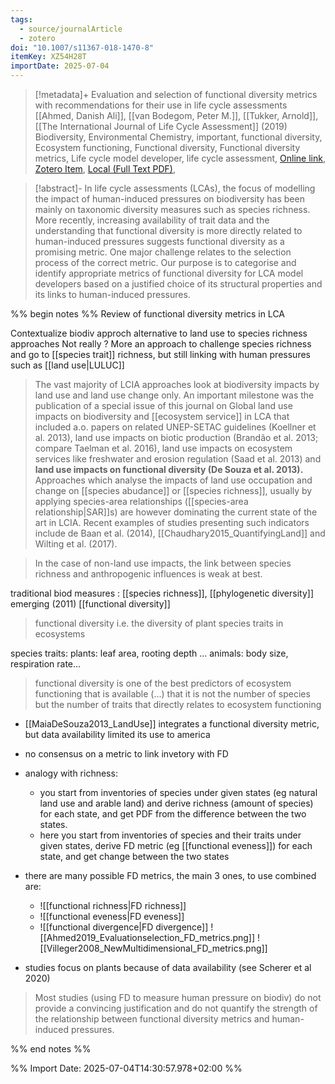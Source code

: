 ```yaml
---
tags:
  - source/journalArticle
  - zotero
doi: "10.1007/s11367-018-1470-8"
itemKey: XZ54H28T
importDate: 2025-07-04
---
```

>[!metadata]+
> Evaluation and selection of functional diversity metrics with recommendations for their use in life cycle assessments
> [[Ahmed, Danish Ali]], [[van Bodegom, Peter M.]], [[Tukker, Arnold]], 
> [[The International Journal of Life Cycle Assessment]] (2019)
> Biodiversity, Environmental Chemistry, important, functional diversity, Ecosystem functioning, Functional diversity, Functional diversity metrics, Life cycle model developer, life cycle assessment, 
> [Online link](https://doi.org/10.1007/s11367-018-1470-8), [Zotero Item](zotero://select/library/items/XZ54H28T), [Local (Full Text PDF)](file://C:/Users/aburg/Documents/references/zotero/storage/7MQRZISG/Ahmed2019_Evaluationselection.pdf), 

>[!abstract]-
>In life cycle assessments (LCAs), the focus of modelling the impact of human-induced pressures on biodiversity has been mainly on taxonomic diversity measures such as species richness. More recently, increasing availability of trait data and the understanding that functional diversity is more directly related to human-induced pressures suggests functional diversity as a promising metric. One major challenge relates to the selection process of the correct metric. Our purpose is to categorise and identify appropriate metrics of functional diversity for LCA model developers based on a justified choice of its structural properties and its links to human-induced pressures.

%% begin notes %% 
Review of functional diversity metrics in LCA

Contextualize biodiv approch alternative to land use to species richness approaches
Not really ? More an approach to challenge species richness and go to [[species trait]] richness, but still linking with human pressures such as [[land use|LULUC]]

> The vast majority of LCIA approaches look at biodiversity impacts by land use and land use change only. An important milestone was the publication of a special issue of this journal on Global land use impacts on biodiversity and [[ecosystem service]] in LCA that included a.o. papers on related UNEP-SETAC guidelines (Koellner et al. 2013), land use impacts on biotic production (Brandão et al. 2013; compare Taelman et al. 2016), land use  impacts on ecosystem services like freshwater and erosion regulation (Saad et al. 2013) and **land use impacts on functional diversity (De Souza et al. 2013).** Approaches which analyse the impacts of land use occupation and change on [[species abudance]] or [[species richness]], usually by applying species-area relationships ([[species-area relationship|SAR]]s) are however dominating the current state of the art in LCIA. Recent examples of studies presenting such indicators include de Baan et al. (2014), [[Chaudhary2015_QuantifyingLand]] and Wilting et al. (2017). 

> In the case of non-land use impacts, the link between species richness and anthropogenic influences is weak at best.

traditional biod measures : [[species richness]], [[phylogenetic diversity]]
emerging (2011) [[functional diversity]]
> functional diversity i.e. the diversity of plant species traits in ecosystems

species traits: plants: leaf area, rooting depth ... animals: body size, respiration rate...

> functional diversity is one of the best predictors of ecosystem functioning that is available (...) that it is not the number of species but the number of traits that directly relates to ecosystem functioning

- [[MaiaDeSouza2013_LandUse]] integrates a functional diversity metric, but data availability limited its use to america
- no consensus on a metric to link invetory with FD
- analogy with richness: 
	- you start from inventories of species under given states (eg natural land use and arable land) and derive richness (amount of species) for each state, and get PDF from the difference between the two states.
	- here you start from inventories of species and their traits under given states, derive FD metric (eg [[functional eveness]]) for each state, and get change between the two states
- there are many possible FD metrics, the main 3 ones, to use combined are:
	- ![[functional richness|FD richness]]
	- ![[functional eveness|FD eveness]]
	- ![[functional divergence|FD divergence]]
![[Ahmed2019_Evaluationselection_FD_metrics.png]]
![[Villeger2008_NewMultidimensional_FD_metrics.png]]

- studies focus on plants because of data availability (see Scherer et al 2020)

> Most studies (using FD to measure human pressure on biodiv) do not provide a convincing justification and do not quantify the strength of the relationship between functional diversity metrics and human-induced pressures.

%% end notes %%

%% Import Date: 2025-07-04T14:30:57.978+02:00 %%
